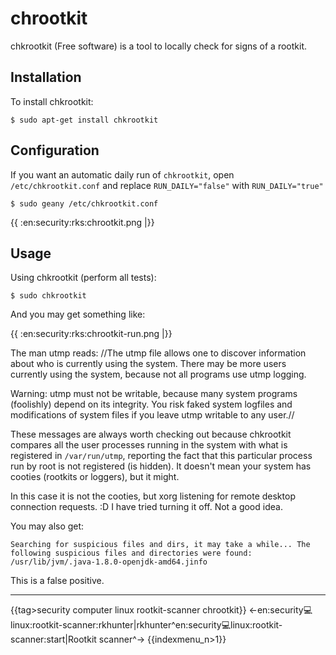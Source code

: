# chrootkit

chkrootkit (Free software) is a tool to locally check for signs of a rootkit.  

## Installation

To install chkrootkit:

    $ sudo apt-get install chkrootkit

## Configuration

If you want an automatic daily run of `chkrootkit`, open `/etc/chkrootkit.conf` and replace `RUN_DAILY="false"` with `RUN_DAILY="true"`

    $ sudo geany /etc/chkrootkit.conf

{{ :en:security:rks:chrootkit.png |}}

## Usage

Using chkrootkit (perform all tests):

    $ sudo chkrootkit

And you may get something like: 

{{ :en:security:rks:chrootkit-run.png |}}

The man utmp reads: //The utmp file allows one to discover information about who is currently using the system. There may be more users currently using the system, because not all programs use utmp logging.

Warning: utmp must not be writable, because many system programs (foolishly) depend on its integrity. You risk faked system logfiles and modifications of system files if you leave utmp writable to any user.//

These messages are always worth checking out because chkrootkit compares all the user processes running in the system with what is registered in `/var/run/utmp`, reporting the fact that this particular process run by root is not registered (is hidden). It doesn't mean your system has cooties (rootkits or loggers), but it might.

In this case it is not the cooties, but xorg listening for remote desktop connection requests. :D I have tried turning it off. Not a good idea.

You may also get:

`Searching for suspicious files and dirs, it may take a while... The following suspicious files and directories were found:  
/usr/lib/jvm/.java-1.8.0-openjdk-amd64.jinfo`

This is a false positive.

----
{{tag>security computer linux rootkit-scanner chrootkit}}
<-en:security:computer:linux:rootkit-scanner:rkhunter|rkhunter^en:security:computer:linux:rootkit-scanner:start|Rootkit scanner^->
{{indexmenu_n>1}}
